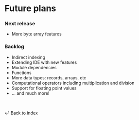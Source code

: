 # Future plans

### Next release
- More byte array features

### Backlog
- Indirect indexing
- Extending IDE with new features
- Module dependencies
- Functions
- More data types: records, arrays, etc
- Computational operators including multiplication and division
- Support for floating point values
- ... and much more!

<br /><br />
:leftwards_arrow_with_hook: [Back to index](../index.md)
